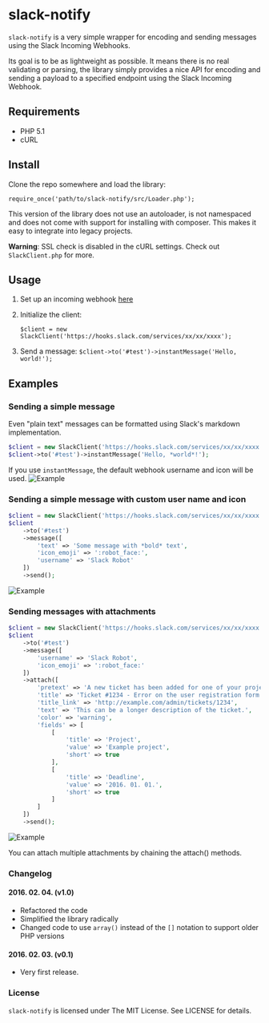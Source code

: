 # slack-notify

`slack-notify` is a very simple wrapper for encoding and sending messages
using the Slack Incoming Webhooks.

Its goal is to be as lightweight as possible. It means there is no real
validating or parsing, the library simply provides a nice API for encoding
and sending a payload to a specified endpoint using the Slack Incoming Webhook.

## Requirements
- PHP 5.1
- cURL

## Install
Clone the repo somewhere and load the library:

`require_once('path/to/slack-notify/src/Loader.php');`

This version of the library does not use an autoloader, is not namespaced and does not come with support for installing with composer.
This makes it easy to integrate into legacy projects.

**Warning**: SSL check is disabled in the cURL settings. Check out `SlackClient.php` for more.

## Usage
1. Set up an incoming webhook [here](https://my.slack.com/services/new/incoming-webhook/)
2. Initialize the client:

    `$client = new SlackClient('https://hooks.slack.com/services/xx/xx/xxxx');`

3. Send a message:
    `$client->to('#test')->instantMessage('Hello, world!');`

## Examples

### Sending a simple message
Even "plain text" messages can be formatted using Slack's markdown implementation.

```php
$client = new SlackClient('https://hooks.slack.com/services/xx/xx/xxxx');
$client->to('#test')->instantMessage('Hello, *world*!');
```
If you use `instantMessage`, the default webhook username and icon will be used.
![Example](http://i.imgur.com/ND6oWwv.png)

### Sending a simple message with custom user name and icon

```php
$client = new SlackClient('https://hooks.slack.com/services/xx/xx/xxxx');
$client
    ->to('#test')
    ->message([
        'text' => 'Some message with *bold* text',
        'icon_emoji' => ':robot_face:',
        'username' => 'Slack Robot'
    ])
    ->send();
```

![Example](http://i.imgur.com/LRQHFOv.png)

### Sending messages with attachments

```php
$client = new SlackClient('https://hooks.slack.com/services/xx/xx/xxxx');
$client
    ->to('#test')
    ->message([
        'username' => 'Slack Robot',
        'icon_emoji' => ':robot_face:'
    ])
    ->attach([
        'pretext' => 'A new ticket has been added for one of your projects',
        'title' => 'Ticket #1234 - Error on the user registration form',
        'title_link' => 'http://example.com/admin/tickets/1234',
        'text' => 'This can be a longer description of the ticket.',
        'color' => 'warning',
        'fields' => [
            [
                'title' => 'Project',
                'value' => 'Example project',
                'short' => true
            ],
            [
                'title' => 'Deadline',
                'value' => '2016. 01. 01.',
                'short' => true
            ]
        ]
    ])
    ->send();
```

![Example](http://i.imgur.com/pqJr2EJ.png)

You can attach multiple attachments by chaining the attach() methods.

### Changelog
#### 2016. 02. 04. (v1.0)
- Refactored the code
- Simplified the library radically
- Changed code to use `array()` instead of the `[]` notation to support older PHP versions

#### 2016. 02. 03. (v0.1)
- Very first release.

### License
`slack-notify` is licensed under The MIT License. See LICENSE for details.